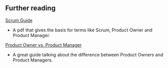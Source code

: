 ## Further reading

[Scrum Guide](https://scrumguides.org/docs/scrumguide/v2020/2020-Scrum-Guide-US.pdf#zoom=100)

- A pdf that gives the basis for terms like Scrum, Product Owner and Product Manager.

[Product Owner vs. Product Manager](https://www.productboard.com/blog/product-owner-vs-product-manager/)

- A great guide talking about the difference between Product Owners and Product Managers.
